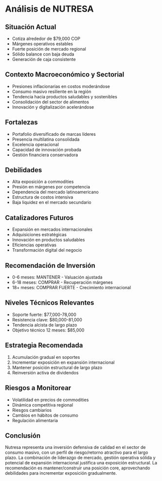# Análisis de NUTRESA

## Situación Actual

- Cotiza alrededor de $79,000 COP
- Márgenes operativos estables
- Fuerte posición de mercado regional
- Sólido balance con baja deuda
- Generación de caja consistente

## Contexto Macroeconómico y Sectorial

- Presiones inflacionarias en costos moderándose
- Consumo masivo resiliente en la región
- Tendencia hacia productos saludables y sostenibles
- Consolidación del sector de alimentos
- Innovación y digitalización acelerándose

## Fortalezas

- Portafolio diversificado de marcas líderes
- Presencia multilatina consolidada
- Excelencia operacional
- Capacidad de innovación probada
- Gestión financiera conservadora

## Debilidades

- Alta exposición a commodities
- Presión en márgenes por competencia
- Dependencia del mercado latinoamericano
- Estructura de costos intensiva
- Baja liquidez en el mercado secundario

## Catalizadores Futuros

- Expansión en mercados internacionales
- Adquisiciones estratégicas
- Innovación en productos saludables
- Eficiencias operativas
- Transformación digital del negocio

## Recomendación de Inversión

- 0-6 meses: MANTENER - Valuación ajustada
- 6-18 meses: COMPRAR - Recuperación márgenes
- 18+ meses: COMPRAR FUERTE - Crecimiento internacional

## Niveles Técnicos Relevantes

- Soporte fuerte: $77,000-78,000
- Resistencia clave: $80,000-81,000
- Tendencia alcista de largo plazo
- Objetivo técnico 12 meses: $85,000

## Estrategia Recomendada

1. Acumulación gradual en soportes
2. Incrementar exposición en expansión internacional
3. Mantener posición estructural de largo plazo
4. Reinversión activa de dividendos

## Riesgos a Monitorear

- Volatilidad en precios de commodities
- Dinámica competitiva regional
- Riesgos cambiarios
- Cambios en hábitos de consumo
- Regulación alimentaria

## Conclusión

Nutresa representa una inversión defensiva de calidad en el sector de consumo masivo, con un perfil de riesgo/retorno atractivo para el largo plazo. La combinación de liderazgo de mercado, gestión operativa sólida y potencial de expansión internacional justifica una exposición estructural. La recomendación es mantener/construir una posición core, aprovechando debilidades para incrementar exposición gradualmente.
